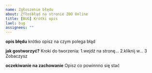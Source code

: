 ```yaml
---
name: Zgłoszenie błędu
about: Zfłośbłąd na stronie ZOO Online
title: [BUG] Krótki opis
lael: bug
assignees: ""
---
```


**opis błędu**
krótko opisz na czym polega błąd 

**jak gostworzyć?**
Kroki do tworzenia:
1.wejdź na stronę...
2.kliknij w...
3 Zobaczysz

**oczekiwanie na zachowanie**
Opisz co powinnno się stać
